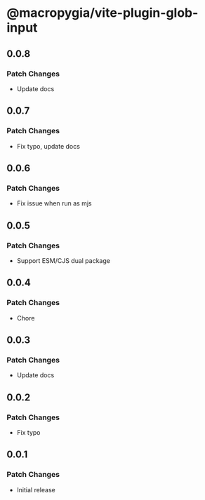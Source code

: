 # @macropygia/vite-plugin-glob-input

## 0.0.8

### Patch Changes

- Update docs

## 0.0.7

### Patch Changes

- Fix typo, update docs

## 0.0.6

### Patch Changes

- Fix issue when run as mjs

## 0.0.5

### Patch Changes

- Support ESM/CJS dual package

## 0.0.4

### Patch Changes

- Chore

## 0.0.3

### Patch Changes

- Update docs

## 0.0.2

### Patch Changes

- Fix typo

## 0.0.1

### Patch Changes

- Initial release
